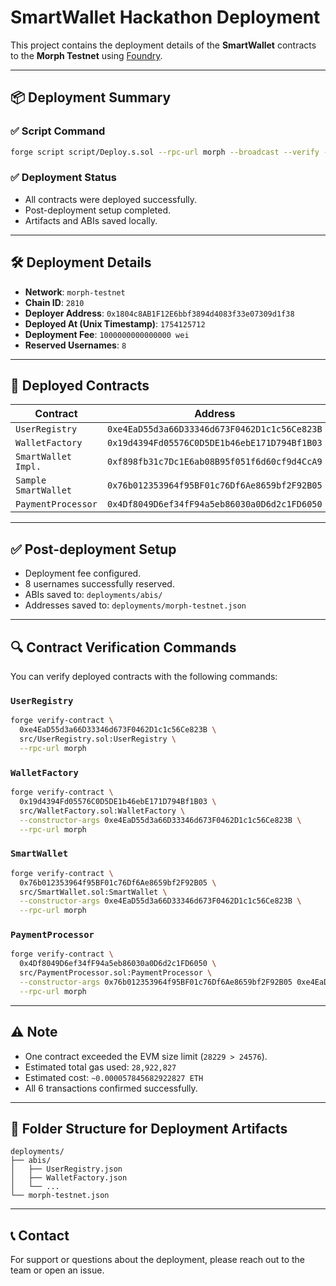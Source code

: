 # SmartWallet Hackathon Deployment

This project contains the deployment details of the **SmartWallet** contracts to the **Morph Testnet** using [Foundry](https://book.getfoundry.sh/forge/).

---

## 📦 Deployment Summary

### ✅ Script Command

```bash
forge script script/Deploy.s.sol --rpc-url morph --broadcast --verify --ffi
```

### ✅ Deployment Status

* All contracts were deployed successfully.
* Post-deployment setup completed.
* Artifacts and ABIs saved locally.

---

## 🛠 Deployment Details

* **Network**: `morph-testnet`
* **Chain ID**: `2810`
* **Deployer Address**: `0x1804c8AB1F12E6bbf3894d4083f33e07309d1f38`
* **Deployed At (Unix Timestamp)**: `1754125712`
* **Deployment Fee**: `1000000000000000 wei`
* **Reserved Usernames**: `8`

---

## 📂 Deployed Contracts

| Contract             | Address                                      |
| -------------------- | -------------------------------------------- |
| `UserRegistry`       | `0xe4EaD55d3a66D33346d673F0462D1c1c56Ce823B` |
| `WalletFactory`      | `0x19d4394Fd05576C0D5DE1b46ebE171D794Bf1B03` |
| `SmartWallet Impl.`  | `0xf898fb31c7Dc1E6ab08B95f051f6d60cf9d4CcA9` |
| `Sample SmartWallet` | `0x76b012353964f95BF01c76Df6Ae8659bf2F92B05` |
| `PaymentProcessor`   | `0x4Df8049D6ef34fF94a5eb86030a0D6d2c1FD6050` |

---

## ✅ Post-deployment Setup

* Deployment fee configured.
* 8 usernames successfully reserved.
* ABIs saved to: `deployments/abis/`
* Addresses saved to: `deployments/morph-testnet.json`

---

## 🔍 Contract Verification Commands

You can verify deployed contracts with the following commands:

### `UserRegistry`

```bash
forge verify-contract \
  0xe4EaD55d3a66D33346d673F0462D1c1c56Ce823B \
  src/UserRegistry.sol:UserRegistry \
  --rpc-url morph
```

### `WalletFactory`

```bash
forge verify-contract \
  0x19d4394Fd05576C0D5DE1b46ebE171D794Bf1B03 \
  src/WalletFactory.sol:WalletFactory \
  --constructor-args 0xe4EaD55d3a66D33346d673F0462D1c1c56Ce823B \
  --rpc-url morph
```

### `SmartWallet`

```bash
forge verify-contract \
  0x76b012353964f95BF01c76Df6Ae8659bf2F92B05 \
  src/SmartWallet.sol:SmartWallet \
  --constructor-args 0xe4EaD55d3a66D33346d673F0462D1c1c56Ce823B \
  --rpc-url morph
```

### `PaymentProcessor`

```bash
forge verify-contract \
  0x4Df8049D6ef34fF94a5eb86030a0D6d2c1FD6050 \
  src/PaymentProcessor.sol:PaymentProcessor \
  --constructor-args 0x76b012353964f95BF01c76Df6Ae8659bf2F92B05 0xe4EaD55d3a66D33346d673F0462D1c1c56Ce823B \
  --rpc-url morph
```

---

## ⚠️ Note

* One contract exceeded the EVM size limit (`28229 > 24576`).
* Estimated total gas used: `28,922,827`
* Estimated cost: `~0.000057845682922827 ETH`
* All 6 transactions confirmed successfully.

---

## 📁 Folder Structure for Deployment Artifacts

```
deployments/
├── abis/
│   ├── UserRegistry.json
│   ├── WalletFactory.json
│   └── ...
└── morph-testnet.json
```

---

## 📞 Contact

For support or questions about the deployment, please reach out to the team or open an issue.


